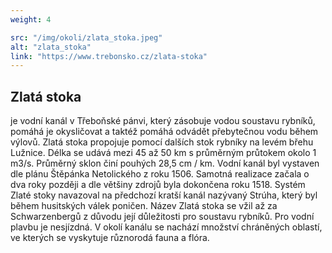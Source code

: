 ```yaml
---
weight: 4

src: "/img/okoli/zlata_stoka.jpeg"
alt: "zlata_stoka"
link: "https://www.trebonsko.cz/zlata-stoka"
---
```


## Zlatá stoka

je vodní kanál v Třeboňské pánvi, který zásobuje vodou soustavu rybníků, pomáhá je okysličovat a taktéž pomáhá odvádět přebytečnou vodu během výlovů. Zlatá stoka propojuje pomocí dalších stok rybníky na levém břehu Lužnice. Délka se udává mezi 45 až 50 km s průměrným průtokem okolo 1 m3/s. Průměrný sklon činí pouhých 28,5 cm / km. Vodní kanál byl vystaven dle plánu Štěpánka Netolického z roku 1506. Samotná realizace začala o dva roky později a dle většiny zdrojů byla dokončena roku 1518. Systém Zlaté stoky navazoval na předchozí kratší kanál nazývaný Strúha, který byl během husitských válek poničen. Název Zlatá stoka se vžil až za Schwarzenbergů z důvodu její důležitosti pro soustavu rybníků. Pro vodní plavbu je nesjízdná. V okolí kanálu se nachází množství chráněných oblastí, ve kterých se vyskytuje různorodá fauna a flóra.
